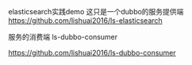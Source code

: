 elasticsearch实践demo
这只是一个dubbo的服务提供端
https://github.com/lishuai2016/ls-elasticsearch


服务的消费端
ls-dubbo-consumer

https://github.com/lishuai2016/ls-dubbo-consumer